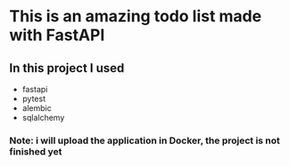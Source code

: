 # This is an amazing todo list made with FastAPI

## In this project I used

- fastapi
- pytest
- alembic
- sqlalchemy

### Note: i will upload the application in Docker, the project is not finished yet
